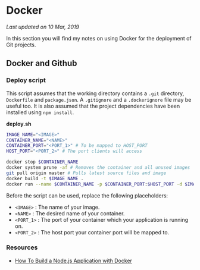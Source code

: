 # Docker

*Last updated on 10 Mar, 2019*

In this section you will find my notes on using Docker for the deployment of Git projects.

## Docker and Github

### Deploy script
This script assumes that the working directory contains a `.git` directory, `Dockerfile` and `package.json`. A `.gitignore` and a `.dockerignore` file may be useful too. It is also assumed that the project dependencies have been installed using `npm install`.

**deploy.sh**
``` bash
IMAGE_NAME="<IMAGE>"
CONTAINER_NAME="<NAME>"
CONTAINER_PORT="<PORT_1>" # To be mapped to HOST_PORT
HOST_PORT="<PORT_2>" # The port clients will access

docker stop $CONTAINER_NAME
docker system prune -af # Removes the container and all unused images
git pull origin master # Pulls latest source files and image
docker build -t $IMAGE_NAME .
docker run --name $CONTAINER_NAME -p $CONTAINER_PORT:$HOST_PORT -d $IMAGE_NAME
```

Before the script can be used, replace the following placeholders:

* `<IMAGE>` : The name of your image.
* `<NAME>` : The desired name of your container.
* `<PORT_1>` : The port of your container which your application is running on.
* `<PORT_2>` : The host port your container port will be mapped to.

### Resources
* [How To Build a Node.js Application with Docker](https://www.digitalocean.com/community/tutorials/how-to-build-a-node-js-application-with-docker#step-4-%E2%80%94-using-a-repository-to-work-with-images)
